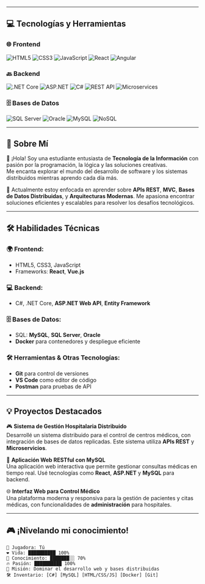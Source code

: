 
---

## 💻 Tecnologías y Herramientas

### 🌐 Frontend
![HTML5](https://img.shields.io/badge/HTML5-E34F26?logo=html5&logoColor=white&style=flat)
![CSS3](https://img.shields.io/badge/CSS3-1572B6?logo=css3&logoColor=white&style=flat)
![JavaScript](https://img.shields.io/badge/JavaScript-F7DF1E?logo=javascript&logoColor=black&style=flat)
![React](https://img.shields.io/badge/React-61DAFB?logo=react&logoColor=black&style=flat)
![Angular](https://img.shields.io/badge/Angular-DD0031?logo=angular&logoColor=white&style=flat)

### 🔙 Backend
![.NET Core](https://img.shields.io/badge/.NET_Core-512BD4?logo=dotnet&logoColor=white)
![ASP.NET](https://img.shields.io/badge/ASP.NET-5C2D91?logo=dotnet&logoColor=white)
![C#](https://img.shields.io/badge/C%23-239120?logo=c-sharp&logoColor=white)
![REST API](https://img.shields.io/badge/Web%20API-00599C?logo=internet-explorer&logoColor=white)
![Microservices](https://img.shields.io/badge/Microservices-6DB33F?logo=spring&logoColor=white)

### 🗄 Bases de Datos
![SQL Server](https://img.shields.io/badge/SQL%20Server-CC2927?logo=microsoftsqlserver&logoColor=white)
![Oracle](https://img.shields.io/badge/Oracle-F80000?logo=oracle&logoColor=white)
![MySQL](https://img.shields.io/badge/MySQL-4479A1?logo=mysql&logoColor=white)
![NoSQL](https://img.shields.io/badge/NoSQL-4DB33D?logo=mongodb&logoColor=white)

---


## 🚀 Sobre Mí

💬 ¡Hola! Soy una estudiante entusiasta de **Tecnología de la Información** con pasión por la programación, la lógica y las soluciones creativas.  
Me encanta explorar el mundo del desarrollo de software y los sistemas distribuidos mientras aprendo cada día más.  

🔎 Actualmente estoy enfocada en aprender sobre **APIs REST**, **MVC**, **Bases de Datos Distribuidas**, y **Arquitecturas Modernas**. Me apasiona encontrar soluciones eficientes y escalables para resolver los desafíos tecnológicos.

---

## 🛠 Habilidades Técnicas

### 🌍 **Frontend**:
- HTML5, CSS3, JavaScript  
- Frameworks: **React**, **Vue.js**
  
### 💻 **Backend**:
- C#, .NET Core, **ASP.NET Web API**, **Entity Framework**
  
### 🗄️ **Bases de Datos**:
- SQL: **MySQL**, **SQL Server**, **Oracle**
- **Docker** para contenedores y despliegue eficiente

### 🛠️ **Herramientas & Otras Tecnologías**:
- **Git** para control de versiones
- **VS Code** como editor de código
- **Postman** para pruebas de API

---

## 💡 Proyectos Destacados

🎮 **Sistema de Gestión Hospitalaria Distribuido**  
Desarrollé un sistema distribuido para el control de centros médicos, con integración de bases de datos replicadas. Este sistema utiliza **APIs REST** y **Microservicios**.

📡 **Aplicación Web RESTful con MySQL**  
Una aplicación web interactiva que permite gestionar consultas médicas en tiempo real. Usé tecnologías como **React**, **ASP.NET** y **MySQL** para backend.

🌐 **Interfaz Web para Control Médico**  
Una plataforma moderna y responsiva para la gestión de pacientes y citas médicas, con funcionalidades de **administración** para hospitales.

---

## 🎮 ¡Nivelando mi conocimiento!

```text
🧍 Jugadora: Tú
❤️ Vida: ██████████ 100%
🧠 Conocimiento: ███████░░ 70%
🔥 Pasión: ██████████ 100%
🎯 Misión: Dominar el desarrollo web y bases distribuidas
🛠️ Inventario: [C#] [MySQL] [HTML/CSS/JS] [Docker] [Git] 
